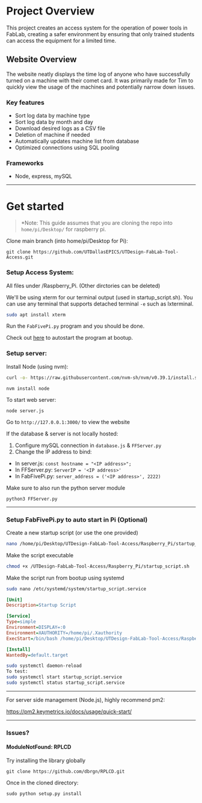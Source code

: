 # Project Overview

This project creates an access system for the operation of power tools in FabLab, creating a safer environment by ensuring that only trained students can access the equipment for a limited time. 

## Website Overview

The website neatly displays the time log of anyone who have successfully turned on a machine with their comet card. It was primarily made for Tim to quickly view the usage of the machines and potentially narrow down issues. 

### Key features

- Sort log data by machine type
- Sort log data by month and day
- Download desired logs as a CSV file
- Deletion of machine if needed
- Automatically updates machine list from database
- Optimized connections using SQL pooling

### Frameworks

- Node, express, mySQL

_____

# Get started

> *Note: This guide assumes that you are cloning the repo into `home/pi/Desktop/` for raspberry pi.

Clone main branch (into home/pi/Desktop for Pi):
```
git clone https://github.com/UTDallasEPICS/UTDesign-FabLab-Tool-Access.git
```

### Setup Access System:

All files under /Raspberry_Pi. (Other dirctories can be deleted)

We'll be using xterm for our terminal output (used in startup_script.sh). You can use any terminal that supports detached terminal `-e` such as lxterminal.

```bash
sudo apt install xterm
```

Run the `FabFivePi.py` program and you should be done.

Check out [here](#https://github.com/UTDallasEPICS/UTDesign-FabLab-Tool-Access?tab=readme-ov-file#setup-fabfivepipy-to-auto-start-in-pi-optional) to autostart the program at bootup.



### Setup server:

Install Node (using nvm):

```bash
curl -o- https://raw.githubusercontent.com/nvm-sh/nvm/v0.39.1/install.sh | bash
```
```
nvm install node
```
To start web server:
```
node server.js
```
Go to `http://127.0.0.1:3000/` to view the website

If the database & server is not locally hosted:

1. Configure mySQL connection in `database.js` & `FFServer.py`
2. Change the IP address to bind:
  - In server.js: `const hostname = "<IP address>";`
  - In FFServer.py: `ServerIP = '<IP address>'`
  - In FabFivePi.py: `server_address = ('<IP address>', 2222)`

Make sure to also run the python server module

```
python3 FFServer.py
```

___________________________________________

### Setup FabFivePi.py to auto start in Pi (Optional)

Create a new startup script (or use the one provided)

```bash
nano /home/pi/Desktop/UTDesign-FabLab-Tool-Access/Raspberry_Pi/startup_script.sh
```

Make the script executable

```bash
chmod +x /UTDesign-FabLab-Tool-Access/Raspberry_Pi/startup_script.sh
```


Make the script run from bootup using systemd
```bash
sudo nano /etc/systemd/system/startup_script.service
```
```ini
[Unit]
Description=Startup Script

[Service]
Type=simple
Environment=DISPLAY=:0
Environment=XAUTHORITY=/home/pi/.Xauthority
ExecStart=/bin/bash /home/pi/Desktop/UTDesign-FabLab-Tool-Access/Raspberry_Pi/startup_script.sh

[Install]
WantedBy=default.target
```

```bash
sudo systemctl daemon-reload
To test:
sudo systemctl start startup_script.service
sudo systemctl status startup_script.service
```

______________________________________________

For server side management (Node.js), highly recommend pm2:

https://pm2.keymetrics.io/docs/usage/quick-start/

__________________________________________

### Issues?

#### ModuleNotFound: RPLCD

Try installing the library globally

```
git clone https://github.com/dbrgn/RPLCD.git
```
Once in the cloned directory:
```
sudo python setup.py install
```
